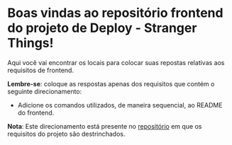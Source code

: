 # Boas vindas ao repositório frontend do projeto de Deploy - Stranger Things!

Aqui você vai encontrar os locais para colocar suas repostas relativas aos requisitos de frontend.

**Lembre-se**: coloque as respostas apenas dos requisitos que contém o seguinte direcionamento:

  - Adicione os comandos utilizados, de maneira sequencial, ao README do frontend.


**Nota**: Este direcionamento está presente no [repositório](https://github.com/tryber/sd-03-stranger-things) em que os requisitos do projeto são destrinchados.
